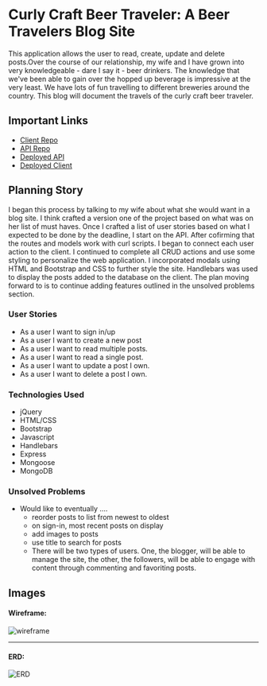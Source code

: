 # Curly Craft Beer Traveler: A Beer Travelers Blog Site

This application allows the user to read, create, update and delete posts.Over the course of our relationship, my wife and I have grown into very knowledgeable - dare I say it - beer drinkers. The knowledge that we've been able to gain over the hopped up beverage is impressive at the very least. We have lots of fun travelling to different breweries around the country. This blog will document the travels of the curly craft beer traveler. 

## Important Links

- [Client Repo](https://github.com/CynthiaLDouglas/cc-beer-traveler-client)
- [API Repo](https://github.com/CynthiaLDouglas/cc-beer-traveler-api)
- [Deployed API](https://cryptic-bayou-74848.herokuapp.com/)
- [Deployed Client](https://cynthialdouglas.github.io/cc-beer-traveler-client/)

## Planning Story

 I began this process by talking to my wife about what she would want in a blog site. I think crafted a version one of the project based on what was on her list of must haves. Once I crafted a list of user stories based on what I expected to be done by the deadline, I start on the API. After cofirming that the routes and models work with curl scripts. I began to connect each user action to the client. I continued to complete all CRUD actions and use some styling to personalize the web application. I incorporated modals using HTML and Bootstrap and CSS to further style the site. Handlebars was used to display the posts added to the database on the client. The plan moving forward to is to continue adding features outlined in the unsolved problems section.

### User Stories

- As a user I want to sign in/up
- As a user I want to create a new post
- As a user I want to read multiple posts.
- As a user I want to read a single post.
- As a user I want to update a post I own.
- As a user I want to delete a post I own.

### Technologies Used

- jQuery
- HTML/CSS
- Bootstrap
- Javascript
- Handlebars
- Express
- Mongoose
- MongoDB

### Unsolved Problems

- Would like to eventually ....
  - reorder posts to list from newest to oldest
  - on sign-in, most recent posts on display
  - add images to posts
  - use title to search for posts
  - There will be two types of users. One, the blogger, will be able to manage the site, the other, the followers, will be able to engage with content through commenting and favoriting posts.

## Images

#### Wireframe:
![wireframe](https://i.imgur.com/9y3VQVV.jpg)

---

#### ERD:
![ERD](https://i.imgur.com/aQc7vEd.jpg)

